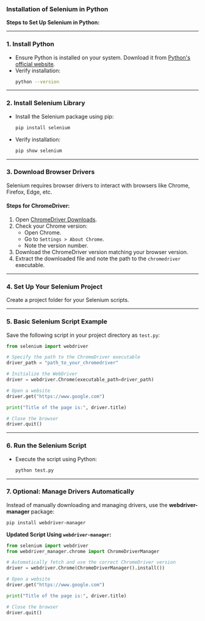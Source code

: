 ﻿### Installation of Selenium in Python ###


**Steps to Set Up Selenium in Python:**

---

### 1. Install Python
- Ensure Python is installed on your system. Download it from [Python's official website](https://www.python.org/).  
- Verify installation:
  ```bash
  python --version
  ```

---

### 2. Install Selenium Library
- Install the Selenium package using pip:
  ```bash
  pip install selenium
  ```
- Verify installation:
  ```bash
  pip show selenium
  ```

---

### 3. Download Browser Drivers
Selenium requires browser drivers to interact with browsers like Chrome, Firefox, Edge, etc.

#### Steps for ChromeDriver:
1. Open [ChromeDriver Downloads](https://chromedriver.chromium.org/downloads).
2. Check your Chrome version:
   - Open Chrome.
   - Go to `Settings > About Chrome`.
   - Note the version number.
3. Download the ChromeDriver version matching your browser version.
4. Extract the downloaded file and note the path to the `chromedriver` executable.

---

### 4. Set Up Your Selenium Project
Create a project folder for your Selenium scripts.

---

### 5. Basic Selenium Script Example
Save the following script in your project directory as `test.py`:
```python
from selenium import webdriver

# Specify the path to the ChromeDriver executable
driver_path = "path_to_your_chromedriver"

# Initialize the WebDriver
driver = webdriver.Chrome(executable_path=driver_path)

# Open a website
driver.get("https://www.google.com")

print("Title of the page is:", driver.title)

# Close the browser
driver.quit()
```

---

### 6. Run the Selenium Script
- Execute the script using Python:
  ```bash
  python test.py
  ```

---

### 7. Optional: Manage Drivers Automatically
Instead of manually downloading and managing drivers, use the **webdriver-manager** package:
```bash
pip install webdriver-manager
```

**Updated Script Using `webdriver-manager`:**
```python
from selenium import webdriver
from webdriver_manager.chrome import ChromeDriverManager

# Automatically fetch and use the correct ChromeDriver version
driver = webdriver.Chrome(ChromeDriverManager().install())

# Open a website
driver.get("https://www.google.com")

print("Title of the page is:", driver.title)

# Close the browser
driver.quit()
```
